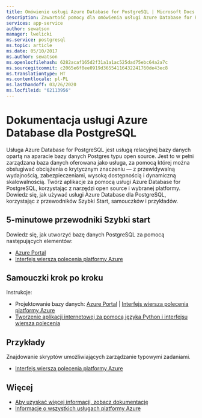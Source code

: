 ```yaml
---
title: Omówienie usługi Azure Database for PostgreSQL | Microsoft Docs
description: Zawartość pomocy dla omówienia usługi Azure Database for PostgreSQL w witrynie Azure Portal
services: app-service
author: sewatson
manager: lwelicki
ms.service: postgresql
ms.topic: article
ms.date: 05/10/2017
ms.author: sewatson
ms.openlocfilehash: 6282acaf165d2f31a1a1ac525dad75ebc64a2a7c
ms.sourcegitcommit: c2065e6f0ee0919d36554116432241760de43ec8
ms.translationtype: HT
ms.contentlocale: pl-PL
ms.lasthandoff: 03/26/2020
ms.locfileid: "62113956"
---
```

# <a name="azure-database-for-postgresql-documentation"></a>Dokumentacja usługi Azure Database dla PostgreSQL

Usługa Azure Database for PostgreSQL jest usługą relacyjnej bazy danych opartą na aparacie bazy danych Postgres typu open source. Jest to w pełni zarządzana baza danych oferowana jako usługa, za pomocą której można obsługiwać obciążenia o krytycznym znaczeniu — z przewidywalną wydajnością, zabezpieczeniami, wysoką dostępnością i dynamiczną skalowalnością.  Twórz aplikacje za pomocą usługi Azure Database for PostgreSQL, korzystając z narzędzi open source i wybranej platformy.  Dowiedz się, jak używać usługi Azure Database dla PostgreSQL, korzystając z przewodników Szybki Start, samouczków i przykładów.

## <a name="5-minute-quickstarts"></a>5-minutowe przewodniki Szybki start

Dowiedz się, jak utworzyć bazę danych PostgreSQL za pomocą następujących elementów:

- [Azure Portal](/azure/postgresql/quickstart-create-server-database-portal)
- [Interfejs wiersza polecenia platformy Azure](/azure/postgresql/quickstart-create-server-database-azure-cli)

## <a name="step-by-step-tutorials"></a>Samouczki krok po kroku

Instrukcje:

- Projektowanie bazy danych: [Azure Portal](/azure/postgresql/tutorial-design-database-using-azure-portal) |  [Interfejs wiersza polecenia platformy Azure](/azure/postgresql/tutorial-design-database-using-azure-cli)
- [Tworzenie aplikacji internetowej za pomocą języka Python i interfejsu wiersza polecenia](/azure/app-service/containers/tutorial-python-postgresql-app?toc=%2fazure%2fpostgresql%2ftoc.json)

## <a name="samples"></a>Przykłady 

Znajdowanie skryptów umożliwiających zarządzanie typowymi zadaniami.

- [Interfejs wiersza polecenia platformy Azure](/azure/postgresql/sample-scripts-azure-cli)

## <a name="more"></a>Więcej

- [Aby uzyskać więcej informacji, zobacz dokumentację](/azure/postgresql/index)
- [Informacje o wszystkich usługach platformy Azure](https://aka.ms/j3wr7y)